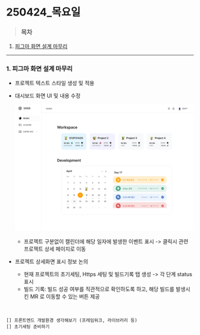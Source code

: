 # 250424\_목요일

> ### 목차

1. [피그마 화면 설계 마무리](#1-피그마-화면-설계-마무리)

---

### 1. 피그마 화면 설계 마무리

- 프로젝트 텍스트 스타일 생성 및 적용
- 대시보드 화면 UI 및 내용 수정

  ![alt text](image/image9.png)

  - 프로젝트 구분없이 캘린더에 해당 일자에 발생한 이벤트 표시 -> 클릭시 관련 프로젝트 상세 페이지로 이동

- 프로젝트 상세화면 표시 정보 논의
  - 현재 프로젝트의 초기세팅, Https 세팅 및 빌드기록 탭 생성 -> 각 단계 status 표시
  - 빌드 기록: 빌드 성공 여부를 직관적으로 확인하도록 하고, 해당 빌드를 발생시킨 MR 로 이동할 수 있는 버튼 제공

<br>

```
[] 프론트엔드 개발환경 생각해보기 (프레임워크, 라이브러리 등)
[] 초기세팅 준비하기
```
